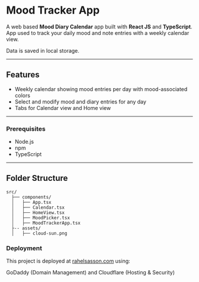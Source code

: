 # Mood Tracker App

A web based **Mood Diary Calendar** app built with **React JS** and **TypeScript**. 
App used to track your daily mood and note entries with a weekly calendar view.  

Data is saved in local storage.

---

## Features

- Weekly calendar showing mood entries per day with mood-associated colors
- Select and modify mood and diary entries for any day  
- Tabs for Calendar view and Home view  

---

### Prerequisites

- Node.js
- npm
- TypeScript 

---

## Folder Structure

```
src/
  ├── components/
  │   ├── App.tsx
  │   ├── Calendar.tsx
  │   ├── HomeView.tsx
  │   ├── MoodPicker.tsx
  │   ├── MoodTrackerApp.tsx
  ├-- assets/
  │   ├── cloud-sun.png
  ```

### Deployment

This project is deployed at [rahelsasson.com](https://rahelsasson.com)  using:

GoDaddy (Domain Management) and 
Cloudflare (Hosting & Security)